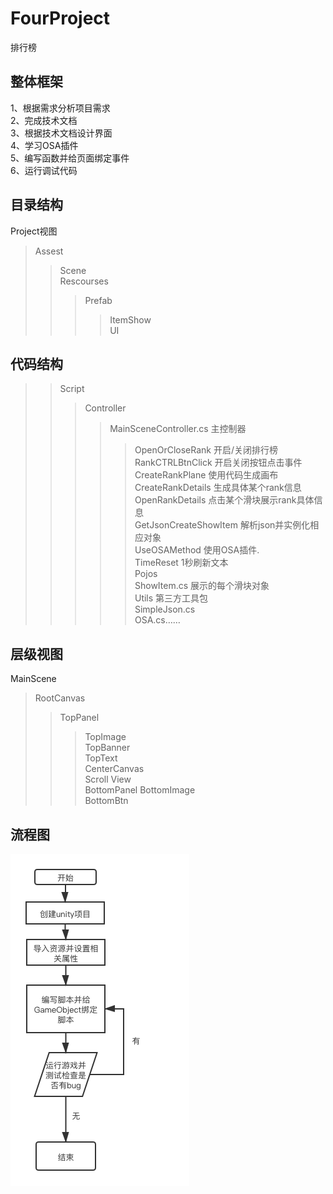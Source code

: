 # FourProject
排行榜
## 整体框架
1、根据需求分析项目需求  
2、完成技术文档  
3、根据技术文档设计界面  
4、学习OSA插件  
5、编写函数并给页面绑定事件  
6、运行调试代码  
## 目录结构
Project视图  
> Assest  
>> Scene  
>> Rescourses  
>>> Prefab    
>>>> ItemShow  
>>> UI    
## 代码结构
>> Script 
>>> Controller
>>>> MainSceneController.cs 主控制器    
>>>>> OpenOrCloseRank 开启/关闭排行榜  
>>>>> RankCTRLBtnClick 开启关闭按钮点击事件  
>>>>> CreateRankPlane 使用代码生成画布    
>>>>> CreateRankDetails 生成具体某个rank信息  
>>>>> OpenRankDetails 点击某个滑块展示rank具体信息  
>>>>> GetJsonCreateShowItem 解析json并实例化相应对象  
>>>>> UseOSAMethod 使用OSA插件.   
>>>>> TimeReset 1秒刷新文本  
>>> Pojos  
>>>> ShowItem.cs 展示的每个滑块对象  
>>> Utils 第三方工具包  
>>>> SimpleJson.cs   
>>>> OSA.cs……    
## 层级视图
MainScene  
> RootCanvas  
>> TopPanel  
>>> TopImage  
>>> TopBanner  
>>> TopText  
>> CenterCanvas  
>>> Scroll View  
>> BottomPanel 
>>> BottomImage   
>>> BottomBtn  

## 流程图
![Image text](https://github.com/89trillion-liuhao/myTest/blob/main/1.png)
